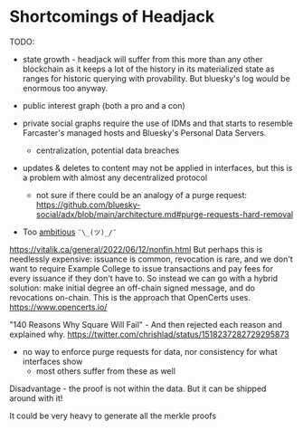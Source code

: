 # Shortcomings of Headjack

TODO:

- state growth - headjack will suffer from this more than any other blockchain as it keeps a lot of the history in its materialized state as ranges for historic querying with provability. But bluesky's log would be enormous too anyway.

- public interest graph (both a pro and a con)
- private social graphs require the use of IDMs and that starts to resemble Farcaster's managed hosts and Bluesky's Personal Data Servers.
    - centralization, potential data breaches
- updates & deletes to content may not be applied in interfaces, but this is a problem with almost any decentralized protocol
    - not sure if there could be an analogy of a purge request: https://github.com/bluesky-social/adx/blob/main/architecture.md#purge-requests-hard-removal


- Too [ambitious](ambition.md) `¯\_(ツ)_/¯`

https://vitalik.ca/general/2022/06/12/nonfin.html
But perhaps this is needlessly expensive: issuance is common, revocation is rare, and we don't want to require Example College to issue transactions and pay fees for every issuance if they don't have to. So instead we can go with a hybrid solution: make initial degree an off-chain signed message, and do revocations on-chain. This is the approach that OpenCerts uses.
https://www.opencerts.io/

"140 Reasons Why Square Will Fail" - And then rejected each reason and explained why.
https://twitter.com/chrishlad/status/1518237282729295873

- no way to enforce purge requests for data, nor consistency for what interfaces show
    - most others suffer from these as well

Disadvantage - the proof is not within the data. But it can be shipped around with it!

It could be very heavy to generate all the merkle proofs

